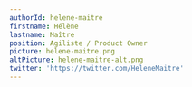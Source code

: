 ```yaml
---
authorId: helene-maitre
firstname: Hélène
lastname: Maître
position: Agiliste / Product Owner
picture: helene-maitre.png
altPicture: helene-maitre-alt.png
twitter: 'https://twitter.com/HeleneMaitre'
---
```

